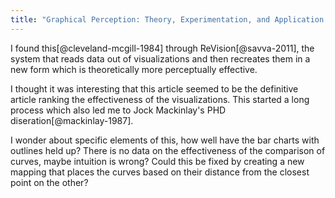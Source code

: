 ```yaml
---
title: "Graphical Perception: Theory, Experimentation, and Application to the Development of Graphical Methods"
---
```

I found this[@cleveland-mcgill-1984] through ReVision[@savva-2011], the system that reads data out of visualizations and then recreates them in a new form which is theoretically more perceptually effective.

I thought it was interesting that this article seemed to be the definitive article ranking the effectiveness of the visualizations. This started a long process which also led me to Jock Mackinlay's PHD diseration[@mackinlay-1987].

I wonder about specific elements of this, how well have the bar charts with outlines held up? There is no data on the effectiveness of the comparison of curves, maybe intuition is wrong? Could this be fixed by creating a new mapping that places the curves based on their distance from the closest point on the other?
